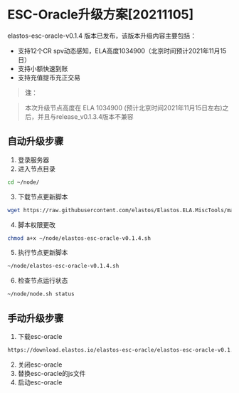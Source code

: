 # ESC-Oracle升级方案[20211105]

elastos-esc-oracle-v0.1.4 版本已发布，该版本升级内容主要包括：
- 支持12个CR spv动态感知，ELA高度1034900（北京时间预计2021年11月15日）
- 支持小额快速到账
- 支持充值提币充正交易

> **注**：

> 本次升级节点高度在 ELA 1034900 (预计北京时间2021年11月15日左右)之后，并且与release_v0.1.3.4版本不兼容

## 自动升级步骤

1. 登录服务器
2. 进入节点目录

```bash
cd ~/node/
```

3. 下载节点更新脚本

```bash
wget https://raw.githubusercontent.com/elastos/Elastos.ELA.MiscTools/master/upgrade/esc-oracle/elastos-esc-oracle-v0.1.4.sh
```
4. 脚本权限更改

```bash
chmod a+x ~/node/elastos-esc-oracle-v0.1.4.sh
```

5. 执行节点更新脚本

```bash
~/node/elastos-esc-oracle-v0.1.4.sh
```

6. 检查节点运行状态

```bash
~/node/node.sh status
```

## 手动升级步骤

1. 下载esc-oracle

```bash
https://download.elastos.io/elastos-esc-oracle/elastos-esc-oracle-v0.1.4
```

2. 关闭esc-oracle
3. 替换esc-oracle的js文件
4. 启动esc-oracle
